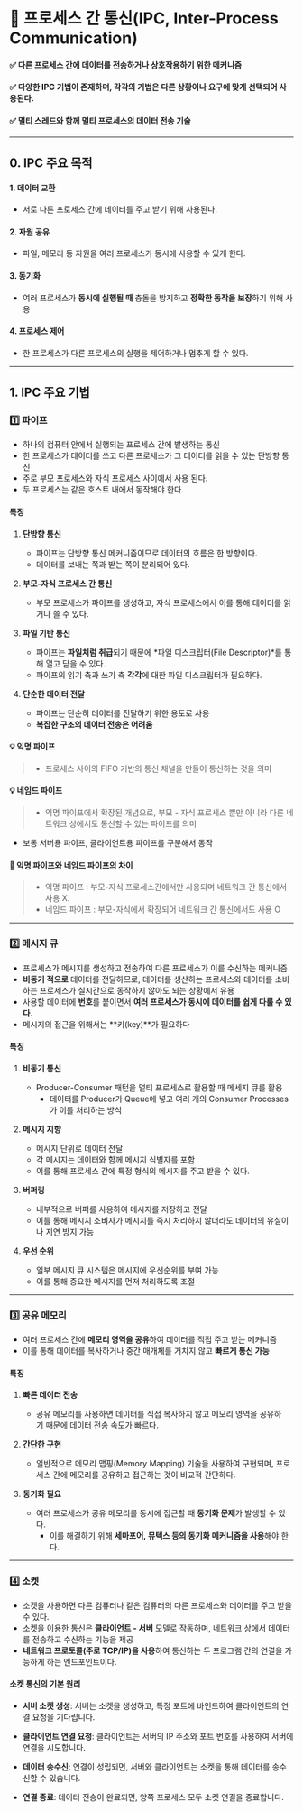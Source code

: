 # 📘 프로세스 간 통신(IPC, Inter-Process Communication)

#### ✅ 다른 프로세스 간에 데이터를 전송하거나 상호작용하기 위한 메커니즘

#### ✅ 다양한 IPC 기법이 존재하며, 각각의 기법은 다른 상황이나 요구에 맞게 선택되어 사용된다.

#### ✅ 멀티 스레드와 함께 멀티 프로세스의 데이터 전송 기술

---

## 0. IPC 주요 목적

#### 1. 데이터 교환

- 서로 다른 프로세스 간에 데이터를 주고 받기 위해 사용된다.

#### 2. 자원 공유

- 파일, 메모리 등 자원을 여러 프로세스가 동시에 사용할 수 있게 한다.

#### 3. 동기화

- 여러 프로세스가 **동시에 실행될 때** 충돌을 방지하고 **정확한 동작을 보장**하기 위해 사용

#### 4. 프로세스 제어

- 한 프로세스가 다른 프로세스의 실행을 제어하거나 멈추게 할 수 있다.

---

## 1. IPC 주요 기법

### 1️⃣ 파이프

- 하나의 컴퓨터 안에서 실행되는 프로세스 간에 발생하는 통신
- 한 프로세스가 데이터를 쓰고 다른 프로세스가 그 데이터를 읽을 수 있는 단방향 통신
- 주로 부모 프로세스와 자식 프로세스 사이에서 사용 된다.
- 두 프로세스는 같은 호스트 내에서 동작해야 한다.

#### 특징

1. **단방향 통신**

   - 파이프는 단방향 통신 메커니즘이므로 데이터의 흐름은 한 방향이다.
   - 데이터를 보내는 쪽과 받는 쪽이 분리되어 있다.

2. **부모-자식 프로세스 간 통신**

   - 부모 프로세스가 파이프를 생성하고, 자식 프로세스에서 이를 통해 데이터를 읽거나 쓸 수 있다.

3. **파일 기반 통신**

   - 파이프는 **파일처럼 취급**되기 때문에 *파일 디스크립터(File Descriptor)*를 통해 열고 닫을 수 있다.
   - 파이프의 읽기 측과 쓰기 측 **각각**에 대한 파일 디스크립터가 필요하다.

4. **단순한 데이터 전달**
   - 파이프는 단순히 데이터를 전달하기 위한 용도로 사용
   - **복잡한 구조의 데이터 전송은 어려움**

#### 💡 익명 파이프

> - 프로세스 사이의 FIFO 기반의 통신 채널을 만들어 통신하는 것을 의미

#### 💡 네임드 파이프

> - 익명 파이프에서 확장된 개념으로, 부모 - 자식 프로세스 뿐만 아니라 다른 네트워크 상에서도 통신할 수 있는 파이프를 의미

- 보통 서버용 파이프, 클라이언트용 파이프를 구분해서 동작

#### 🔎 익명 파이프와 네임드 파이프의 차이

> - 익명 파이프 : 부모-자식 프로세스간에서만 사용되며 네트워크 간 통신에서 사용 X.
> - 네임드 파이프 : 부모-자식에서 확장되어 네트워크 간 통신에서도 사용 O

---

### 2️⃣ 메시지 큐

- 프로세스가 메시지를 생성하고 전송하여 다른 프로세스가 이를 수신하는 메커니즘
- **비동기 적으로** 데이터를 전달하므로, 데이터를 생산하는 프로세스와 데이터를 소비하는 프로세스가 실시간으로 동작하지 않아도 되는 상황에서 유용
- 사용할 데이터에 **번호**를 붙이면서 **여러 프로세스가 동시에 데이터를 쉽게 다룰 수 있다**.
- 메시지의 접근을 위해서는 **키(key)**가 필요하다

#### 특징

1. **비동기 통신**

   - Producer-Consumer 패턴을 멀티 프로세스로 활용할 때 메세지 큐를 활용
     - 데이터를 Producer가 Queue에 넣고 여러 개의 Consumer Processes가 이를 처리하는 방식

2. **메시지 지향**

   - 메시지 단위로 데이터 전달
   - 각 메시지는 데이터와 함께 메시지 식별자를 포함
   - 이를 통해 프로세스 간에 특정 형식의 메시지를 주고 받을 수 있다.

3. **버퍼링**

   - 내부적으로 버퍼를 사용하여 메시지를 저장하고 전달
   - 이를 통해 메시지 소비자가 메시지를 즉시 처리하지 않더라도 데이터의 유실이나 지연 방지 가능

4. **우선 순위**
   - 일부 메시지 큐 시스템은 메시지에 우선순위를 부여 가능
   - 이를 통해 중요한 메시지를 먼저 처리하도록 조절

---

### 3️⃣ 공유 메모리

- 여러 프로세스 간에 **메모리 영역을 공유**하여 데이터를 직접 주고 받는 메커니즘
- 이를 통해 데이터를 복사하거나 중간 매개체를 거치지 않고 **빠르게 통신 가능**

#### 특징

1. **빠른 데이터 전송**

   - 공유 메모리를 사용하면 데이터를 직접 복사하지 않고 메모리 영역을 공유하기 때문에 데이터 전송 속도가 빠르다.

2. **간단한 구현**

   - 일반적으로 메모리 맵핑(Memory Mapping) 기술을 사용하여 구현되며, 프로세스 간에 메모리를 공유하고 접근하는 것이 비교적 간단하다.

3. **동기화 필요**
   - 여러 프로세스가 공유 메모리를 동시에 접근할 때 **동기화 문제**가 발생할 수 있다.
     - 이를 해결하기 위해 **세마포어, 뮤텍스 등의 동기화 메커니즘을 사용**해야 한다.

---

### 4️⃣ 소켓

- 소켓을 사용하면 다른 컴퓨터나 같은 컴퓨터의 다른 프로세스와 데이터를 주고 받을 수 있다.
- 소켓을 이용한 통신은 **클라이언트 - 서버** 모델로 작동하며, 네트워크 상에서 데이터를 전송하고 수신하는 기능을 제공
- **네트워크 프로토콜(주로 TCP/IP)을 사용**하여 통신하는 두 프로그램 간의 연결을 가능하게 하는 엔드포인트이다.

#### 소켓 통신의 기본 원리

- **서버 소켓 생성**: 서버는 소켓을 생성하고, 특정 포트에 바인드하여 클라이언트의 연결 요청을 기다립니다.

- **클라이언트 연결 요청**: 클라이언트는 서버의 IP 주소와 포트 번호를 사용하여 서버에 연결을 시도합니다.

- **데이터 송수신**: 연결이 성립되면, 서버와 클라이언트는 소켓을 통해 데이터를 송수신할 수 있습니다.

- **연결 종료**: 데이터 전송이 완료되면, 양쪽 프로세스 모두 소켓 연결을 종료합니다.
